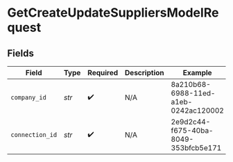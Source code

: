 # GetCreateUpdateSuppliersModelRequest


## Fields

| Field                                | Type                                 | Required                             | Description                          | Example                              |
| ------------------------------------ | ------------------------------------ | ------------------------------------ | ------------------------------------ | ------------------------------------ |
| `company_id`                         | *str*                                | :heavy_check_mark:                   | N/A                                  | 8a210b68-6988-11ed-a1eb-0242ac120002 |
| `connection_id`                      | *str*                                | :heavy_check_mark:                   | N/A                                  | 2e9d2c44-f675-40ba-8049-353bfcb5e171 |